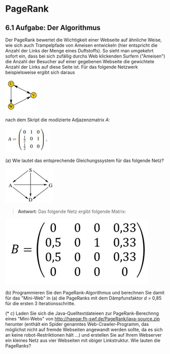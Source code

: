# PageRank
## 6.1 Aufgabe: Der Algorithmus
Der PageRank bewertet die Wichtigkeit einer Webseite auf ähnliche Weise, wie sich auch Trampelpfade von Ameisen entwickeln (hier entspricht die Anzahl der Links der Menge eines Duftstoffs). So sieht man umgekehrt sofort ein, dass bei sich zufällig durchs Web klickenden Surfern ("Ameisen") die Anzahl der Besucher auf einer gegebenen Webseite die gewichtete Anzahl der Links auf diese Seite ist. Für das folgende Netzwerk beispielsweise ergibt sich daraus

![Netzwerk](../global/jpg/6-1.jpg "Netzwerk")

nach dem Skript die modizierte Adjazenzmatrix _A_:

![Matrix](../global/jpg/6-1b.jpg "Matrix")

(a) Wie lautet das entsprechende Gleichungssystem für das folgende Netz?

![Netz](../global/jpg/6-1c.jpg "Netz")

> **Antwort**:
> Das folgende Netz ergibt folgende Matrix:

![LösungA](../global/jpg/6-1d.jpg "Lösung A")

(b) Programmieren Sie den PageRank-Algorithmus und berechnen Sie damit für das "Mini-Web" in (a) die PageRanks mit dem Dämpfunsfaktor _d_ = 0,85 für die ersten 3 Iterationsschritte.

(* c) Laden Sie sich die Java-Quelltextdateieen zur PageRank-Berechnng eines "Mini-Webs" von http://haegar.fh-swf.de/PageRank/java-source.zip herunter (enthält ein Spider genanntes Web-Crawler-Programm, das möglichst nicht auf fremde Webseiten angewandt werden sollte, da es sich an keine robot-Restriktionen hält ...) und erstellen Sie auf Ihrem Webserver ein kleines Netz aus vier Webseiten mit obiger Linkstruktur. Wie lauten die PageRanks?